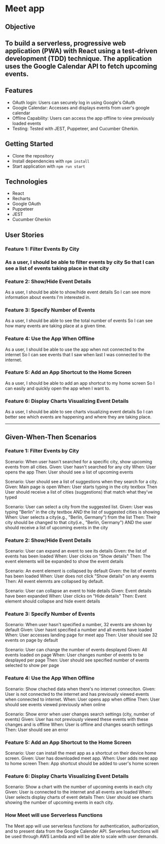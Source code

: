 <h1>Meet app</h1>
<h2>Objective<h2>
<p>
  To build a serverless, progressive web application (PWA) with React using a
  test-driven development (TDD) technique. The application uses the Google
  Calendar API to fetch upcoming events.
</p>
<h2>Features</h2>
  <ul>
    <li>OAuth login: Users can securely log in using Google's OAuth</li>
    <li>Google Calendar: Accesses and displays events from user's google calendar</li>
    <li>Offline Capability: Users can access the app offline to view previously loaded events</li>
    <li>Testing: Tested with JEST, Puppeteer, and Cucumber Gherkin.</li>
  </ul>
<h2>Getting Started</h2>
  <ul>
    <li>Clone the repository</li>
    <li>Install dependencies with <code>npm install</code></li>
    <li>Start application with <code>npm run start</code></li>
  </ul>
<h2>Technologies</h2>
  <ul>
    <li>React</li>
    <li>Recharts</li>
    <li>Google OAuth</li>
    <li>Puppeteer</li>
    <li>JEST</li>
    <li>Cucumber Gherkin</li>
  </ul>
<h2>User Stories</h2>
<h3>Feature 1: Filter Events By City<h3>
<p>
  As a user,
  I should be able to filter events by city
  So that I can see a list of events taking place in that city
</p>
<h3>Feature 2: Show/Hide Event Details</h3>
<p>
  As a user,
  I should be able to show/hide event details
  So I can see more information about events I'm interested in.
</p>
<h3>Feature 3: Specify Number of Events</h3>
<p>
  As a user,
  I should be able to see the total number of events
  So I can see how many events are taking place at a given time.
</p>
<h3>Feature 4: Use the App When Offline</h3>
<p>
  As a user,
  I should be able to use the app when not connected to the internet
  So I can see events that I saw when last I was connected to the internet.
</p>
<h3>Feature 5: Add an App Shortcut to the Home Screen</h3>
<p>
  As a user,
  I should be able to add an app shortcut to my home screen
  So I can easily and quickly open the app when I want to.
</p>
<h3>Feature 6: Display Charts Visualizing Event Details</h3>
<p>
  As a user,
  I should be able to see charts visualizing event details
  So I can better see which events are happening and where they are taking place.
</p>
<hr />
<h2>Given-When-Then Scenarios</h2>
<h3>Feature 1: Filter Events by City</h3>
<p>
  Scenario: When user hasn't searched for a specific city, show upcoming events from all cities.
  Given: User hasn't searched for any city
  When: User opens the app
  Then: User should see a list of upcoming events
</p>
<p>
  Scenario: User should see a list of suggestions when they search for a city.
  Given: Main page is open
  When: User starts typing in the city textbox
  Then User should receive a list of cities (suggestions) that match what they've typed
</p>
  Scenario: User can select a city from the suggested list.
  Given: User was typing "Berlin" in the city textbox AND the list of suggested cities is showing
  When: User selects a city(e.g., "Berlin, Germany") from the list
  Then: Their city should be changed to that city(i.e., "Berlin, Germany") AND the user should receive a list of upcoming events in the city
</p>
<h3>Feature 2: Show/Hide Event Details</h3>
<p>
  Scenario: User can expand an event to see its details
  Given: the list of events has been loaded
  When: User clicks on "Show details"
  Then: The event elements will be expanded to show the event details
</p>
<p>
  Scenario: An event element is collapsed by default
  Given: the list of events has been loaded
  When: User does not click "Show details" on any events
  Then: All event elemnts are collapsed by default.
</p>
<p>
  Scenario: User can collapse an event to hide details
  Given: Event details have been expanded
  When: User clicks on "Hide details"
  Then: Event element should collapse and hide event details
</p>
<h3>Feature 3: Specify Number of Events</h3>
<p>
  Scenario: When user hasn't specified a number, 32 events are shown by default
  Given: User hasnt specified a number and all events have loaded
  When: User accesses landing page for meet app
  Then: User should see 32 events on page by default
</p>
<p>
  Scenario: User can change the number of events desplayed
  Given: All events loaded on page
  When: User changes number of events to be desplayed per page
  Then: User should see specified number of events selected to show per page
</p>
<h3>Feature 4: Use the App When Offline</h3>
<p>
  Scenario: Show chached data when there's no internet conneciton.
  Given: User is not connected to the internet and has previously viewed events when connected to internet.
  When: User opens app when offline
  Then: User should see events viewed previously when online
</p>
<p>
  Scenario: Show error when user changes search settings (city, number of events)
  Given: User has not previously viewed these events with these changes and is offline
  When: User is offline and changes search settings
  Then: User should see an error 
</p>
<h3>Feature 5: Add an App Shortcut to the Home Screen</h3>
<p>
  Scenario: User can install the meet app as a shortcut on their device home screen.
  Given: User has downloaded meet app.
  When: User adds meet app to home screen
  Then: App shortcut should be added to user's home screen
</p>
<h3>Feature 6: Display Charts Visualizing Event Details</h3>
<p>
  Scenario: Show a chart with the number of upcoming events in each city
  Given: User is connected to the internet and all events are loaded
  When: User selects display charts of event details
  Then: User should see charts showing the number of upcoming events in each city.
</p>
<h3>How Meet will use Serverless Functions</h3>
<p>
  The Meet app will use serverless functions for authentication, authorization, and to present data from the Google Calender API.
  Serverless functions will be used through AWS Lambda and will be able to scale with user demands.
</p>

